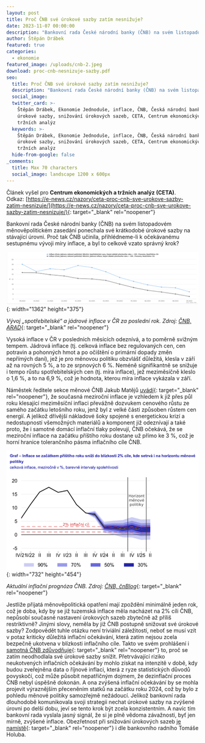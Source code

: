 ```yaml
---
layout: post
title: Proč ČNB své úrokové sazby zatím nesnižuje?
date: 2023-11-07 00:00:00
description: "Bankovní rada České národní banky (ČNB) na svém listopadovém měnověpolitickém zasedání ponechala své krátkodobé úrokové sazby na stávající úrovni. Proč tak ČNB učinila, přihlédneme-li k\_očekávanému sestupnému vývoji míry inflace, a byl to celkově vzato správný krok?"
author: Štěpán Drábek
featured: true
categories:
  - ekonomie
featured_image: /uploads/cnb-2.jpeg
download: proc-cnb-nesnizuje-sazby.pdf
seo:
  title: Proč ČNB své úrokové sazby zatím nesnižuje?
  description: "Bankovní rada České národní banky (ČNB) na svém listopadovém měnověpolitickém zasedání ponechala své krátkodobé úrokové sazby na stávající úrovni. Proč tak ČNB učinila, přihlédneme-li k\_očekávanému sestupnému vývoji míry inflace, a byl to celkově vzato správný krok?"
  social_image:
  twitter_card: >-
    Štěpán Drábek, Ekonomie Jednoduše, inflace, ČNB, Česká národní banka,
    úrokové sazby, snižování úrokových sazeb, CETA, Centrum ekonomických a
    tržních analýz
  keywords: >-
    Štěpán Drábek, Ekonomie Jednoduše, inflace, ČNB, Česká národní banka,
    úrokové sazby, snižování úrokových sazeb, CETA, Centrum ekonomických a
    tržních analýz
  hide-from-google: false
_comments:
  title: Max 70 characters
  social_image: landscape 1200 x 600px
---
```

Článek vyšel pro&nbsp;**Centrum ekonomických a tržních analýz (CETA)**. Odkaz:&nbsp;[https://e-news.cz/nazory/ceta-proc-cnb-sve-urokove-sazby-zatim-nesnizuje/](https://e-news.cz/nazory/ceta-proc-cnb-sve-urokove-sazby-zatim-nesnizuje/){: target="_blank" rel="noopener"}



Bankovní rada České národní banky (ČNB) na svém listopadovém měnověpolitickém zasedání ponechala své krátkodobé úrokové sazby na stávající úrovni. Proč tak ČNB učinila, přihlédneme-li k očekávanému sestupnému vývoji míry inflace, a byl to celkově vzato správný krok?



![](/uploads/vyvoj-inflace-arad.png){: width="1362" height="375"}



*Vývoj „spotřebitelské“ a jádrové inflace v ČR za poslední rok. Zdroj:* [*ČNB, ARAD*](https://www.cnb.cz/arad/#/cs/indicators){: target="_blank" rel="noopener"}



Vysoká inflace v ČR v posledních měsících odeznívá, a to poměrně svižným tempem. Jádrová inflace (tj. celková inflace bez regulovaných cen, cen potravin a pohonných hmot a po očištění o primární dopady změn nepřímých daní), jež je pro měnovou politiku obzvlášť důležitá, klesla v září až na rovných 5 %, a to ze srpnových 6 %. Neméně signifikantně se snižuje i tempo růstu spotřebitelských cen (tj. míra inflace), jež meziměsíčně kleslo o 1,6 %, a to na 6,9 %, což je hodnota, kterou míra inflace vykázala v září.



Náměstek ředitele sekce měnové ČNB Jakub Matějů [uvádí](https://www.cnb.cz/cs/o_cnb/cnblog/Proinflacni-rizika-vedou-k-opatrnosti-urokove-sazby-zustavaji-stabilni/){: target="_blank" rel="noopener"}, že současná meziroční inflace je vzhledem k již přes půl roku klesající meziměsíční inflaci převážně dozvukem cenového růstu ze samého začátku letošního roku, jenž byl z velké části způsoben růstem cen energií. A jelikož dřívější nákladové šoky spojené s energetickou krizí a nedostupností všemožných materiálů a komponent již odeznívají a také proto, že i samotné domácí inflační tlaky polevují, ČNB očekává, že se meziroční inflace na začátku příštího roku dostane už přímo ke 3 %, což je horní hranice tolerančního pásma inflačního cíle ČNB.



![](/uploads/prognoza-cnb.png){: width="732" height="454"}



*Aktuální inflační prognóza ČNB. Zdroj:* [*ČNB, čnBlog*](https://www.cnb.cz/cs/o_cnb/cnblog/Proinflacni-rizika-vedou-k-opatrnosti-urokove-sazby-zustavaji-stabilni/){: target="_blank" rel="noopener"}



Jestliže přijatá měnověpolitická opatření mají zpoždění minimálně jeden rok, což je doba, kdy by se již tuzemská inflace měla nacházet na 2% cíli ČNB, nepůsobí současné nastavení úrokových sazeb zbytečně až příliš restriktivně? Jinými slovy, neměla by již ČNB postupně snižovat své úrokové sazby? Zodpovědět tuhle otázku není triviální záležitostí, neboť se musí vzít v potaz kriticky důležitá inflační očekávání, která zatím nejsou zcela bezpečně ukotvena v blízkosti inflačního cíle. Takto ve svém prohlášení i [samotná ČNB zdůvodňuje](https://www.cnb.cz/cs/menova-politika/br-zapisy-z-jednani/Rozhodnuti-bankovni-rady-CNB-1698940800000/?tab=statement){: target="_blank" rel="noopener"} to, proč se zatím neodhodlala své úrokové sazby snížit. Přetrvávající riziko neukotvených inflačních očekávání by mohlo získat na intenzitě v době, kdy budou zveřejněna data o říjnové inflaci, která z ryze statistických důvodů povyskočí, což může působit nepatřičným dojmem, že dezinflační proces ČNB nebyl úspěšně dokonán. A ona zvýšená inflační očekávání by se mohla projevit výraznějším přeceněním statků na začátku roku 2024, což by bylo z pohledu měnové politiky samozřejmě nežádoucí. Jelikož bankovní rada dlouhodobě komunikovala svoji strategii nechat úrokové sazby na zvýšené úrovni po delší dobu, jeví se tento krok být zcela konzistentním. A navíc tím bankovní rada vyslala jasný signál, že si je plně vědoma závažnosti, byť jen mírně, zvýšené inflace. Obezřetnost při snižování úrokových sazeb [je namístě](https://roklen24.cz/clen-bankovni-rady-cnb-holub-nevylucuji-snizeni-sazeb-ve-zbytku-letosniho-roku/){: target="_blank" rel="noopener"} i dle bankovního radního Tomáše Holuba.